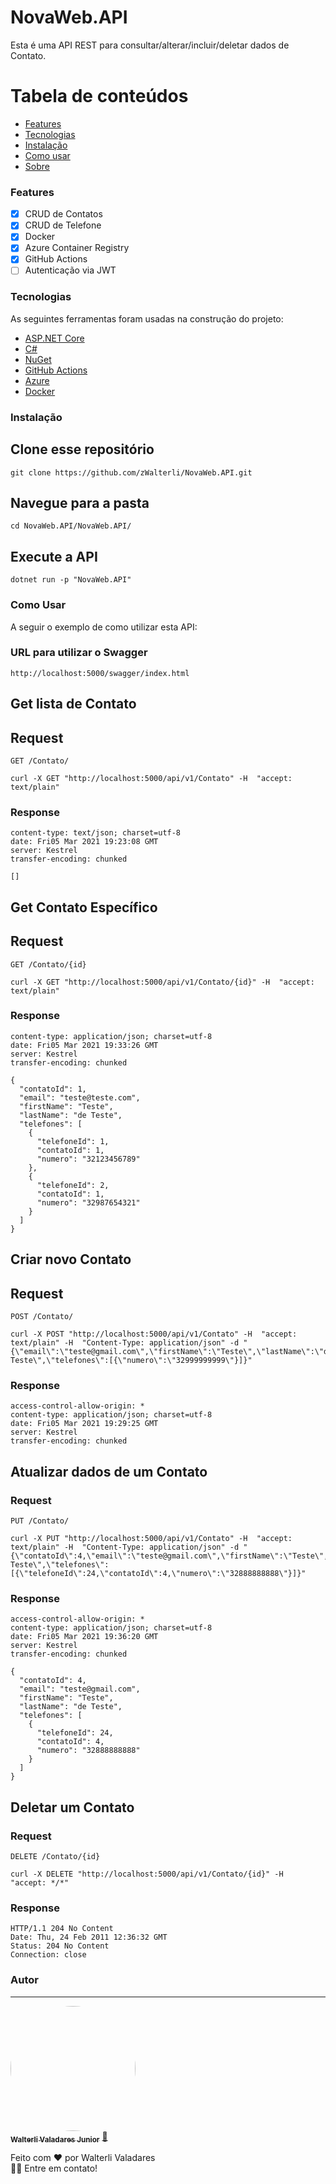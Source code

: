 # NovaWeb.API
Esta é uma API REST para consultar/alterar/incluir/deletar dados de Contato. 

Tabela de conteúdos
=================
<!--ts-->
   * [Features](#features)
   * [Tecnologias](#tecnologias)
   * [Instalação](#instalação)
   * [Como usar](#como-usar)
   * [Sobre](#autor)
<!--te-->

### Features

- [x] CRUD de Contatos
- [x] CRUD de Telefone
- [x] Docker
- [x] Azure Container Registry
- [x] GitHub Actions
- [ ] Autenticação via JWT

### Tecnologias
As seguintes ferramentas foram usadas na construção do projeto:

- [ASP.NET Core](https://docs.microsoft.com/pt-br/aspnet/core/?view=aspnetcore-5.0)
- [C#](https://docs.microsoft.com/pt-br/dotnet/csharp/)
- [NuGet](https://www.nuget.org/)
- [GitHub Actions](https://www.docker.com/)
- [Azure](https://azure.microsoft.com/)
- [Docker](https://www.docker.com/)

### Instalação

## Clone esse repositório
    git clone https://github.com/zWalterli/NovaWeb.API.git
    
## Navegue para a pasta
    cd NovaWeb.API/NovaWeb.API/
    
## Execute a API
    dotnet run -p "NovaWeb.API"

### Como Usar
A seguir o exemplo de como utilizar esta API:

### URL para utilizar o Swagger

    http://localhost:5000/swagger/index.html

## Get lista de Contato

## Request
`GET /Contato/`
    
    curl -X GET "http://localhost:5000/api/v1/Contato" -H  "accept: text/plain"
    
### Response
    content-type: text/json; charset=utf-8 
    date: Fri05 Mar 2021 19:23:08 GMT 
    server: Kestrel 
    transfer-encoding: chunked 

    []

## Get Contato Específico

## Request
`GET /Contato/{id}`
    
    curl -X GET "http://localhost:5000/api/v1/Contato/{id}" -H  "accept: text/plain"
    
### Response
    content-type: application/json; charset=utf-8 
    date: Fri05 Mar 2021 19:33:26 GMT 
    server: Kestrel 
    transfer-encoding: chunked 

    {
      "contatoId": 1,
      "email": "teste@teste.com",
      "firstName": "Teste",
      "lastName": "de Teste",
      "telefones": [
        {
          "telefoneId": 1,
          "contatoId": 1,
          "numero": "32123456789"
        },
        {
          "telefoneId": 2,
          "contatoId": 1,
          "numero": "32987654321"
        }
      ]
    }

## Criar novo Contato

## Request
`POST /Contato/`

    curl -X POST "http://localhost:5000/api/v1/Contato" -H  "accept: text/plain" -H  "Content-Type: application/json" -d "{\"email\":\"teste@gmail.com\",\"firstName\":\"Teste\",\"lastName\":\"de Teste\",\"telefones\":[{\"numero\":\"32999999999\"}]}"

### Response
    access-control-allow-origin: * 
    content-type: application/json; charset=utf-8 
    date: Fri05 Mar 2021 19:29:25 GMT 
    server: Kestrel 
    transfer-encoding: chunked 


## Atualizar dados de um Contato

### Request

`PUT /Contato/`

    curl -X PUT "http://localhost:5000/api/v1/Contato" -H  "accept: text/plain" -H  "Content-Type: application/json" -d "{\"contatoId\":4,\"email\":\"teste@gmail.com\",\"firstName\":\"Teste\",\"lastName\":\"de Teste\",\"telefones\":[{\"telefoneId\":24,\"contatoId\":4,\"numero\":\"32888888888\"}]}"

### Response

    access-control-allow-origin: * 
    content-type: application/json; charset=utf-8 
    date: Fri05 Mar 2021 19:36:20 GMT 
    server: Kestrel 
    transfer-encoding: chunked 

    {
      "contatoId": 4,
      "email": "teste@gmail.com",
      "firstName": "Teste",
      "lastName": "de Teste",
      "telefones": [
        {
          "telefoneId": 24,
          "contatoId": 4,
          "numero": "32888888888"
        }
      ]
    }

## Deletar um Contato

### Request

`DELETE /Contato/{id}`

    curl -X DELETE "http://localhost:5000/api/v1/Contato/{id}" -H  "accept: */*"

### Response

    HTTP/1.1 204 No Content
    Date: Thu, 24 Feb 2011 12:36:32 GMT
    Status: 204 No Content
    Connection: close

### Autor
---

<a href="https://www.linkedin.com/in/walterli-valadares-j%C3%BAnior-39807a165/" target="_blank">
 <img style="border-radius: 50%;" src="https://avatars.githubusercontent.com/u/46723190?s=460&u=9e52942eb8201675f594e1b24eae0afa22f1aef3&v=4" width="200px;" alt=""/>
 <br />
 <sub><b>Walterli Valadares Junior</b></sub></a> <a href="https://www.linkedin.com/in/walterli-valadares-j%C3%BAnior-39807a165/" title="Linkdlin">🚀</a>


Feito com ❤️ por Walterli Valadares
<br />👋🏽 Entre em contato!
